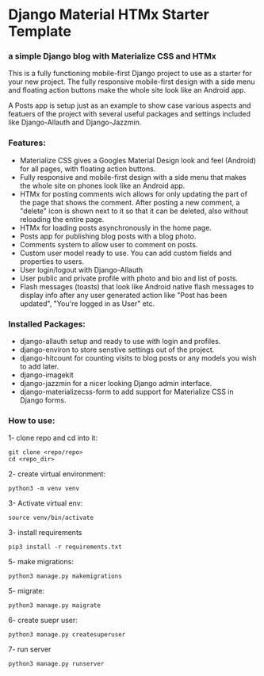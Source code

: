 # Django Material HTMx Starter Template
### a simple Django blog with Materialize CSS and HTMx
This is a fully functioning mobile-first Django project to use as a starter for your new project.
The fully responsive mobile-first design with a side menu and floating action buttons make the whole site look like an Android app.

A Posts app is setup just as an example to show case various aspects and featuers of the project with several useful packages and settings included like Django-Allauth and Django-Jazzmin.

### Features:
- Materialize CSS gives a Googles Material Design look and feel (Android) for all pages, with floating action buttons.
- Fully responsive and mobile-first design with a side menu that makes the whole site on phones look like an Android app.
- HTMx for posting comments wich allows for only updating the part of the page that shows the comment. After posting a new comment, a "delete" icon is shown next to it so that it can be deleted, also without reloading the entire page.
- HTMx for loading posts asynchronously in the home page.
- Posts app for publishing blog posts with a blog photo.
- Comments system to allow user to comment on posts.
- Custom user model ready to use. You can add custom fields and properties to users.
- User login/logout with Django-Allauth
- User public and private profile with photo and bio and list of posts.
- Flash messages (toasts) that look like Android native flash messages to display info after any user generated action like "Post has been updated", "You're logged in as User" etc.



### Installed Packages:
- django-allauth setup and ready to use with login and profiles.
- django-environ to store senstive settings out of the project.
- django-hitcount for counting visits to blog posts or any models you wish to add later.
- django-imagekit
- django-jazzmin for a nicer looking Django admin interface.
- django-materializecss-form to add support for Materialize CSS in Django forms.


### How to use:
1- clone repo and cd into it:

```
git clone <repo/repo>
cd <repo_dir>
```

2- create virtual environment:

```
python3 -m venv venv
```

3- Activate virtual env:

```
source venv/bin/activate
```

3- install requirements

```
pip3 install -r requirements.txt
```

5- make migrations:

```
python3 manage.py makemigrations
```

5- migrate:

```
python3 manage.py maigrate
```

6- create suepr user:

```
python3 manage.py createsuperuser
```

7- run server

```
python3 manage.py runserver
```
